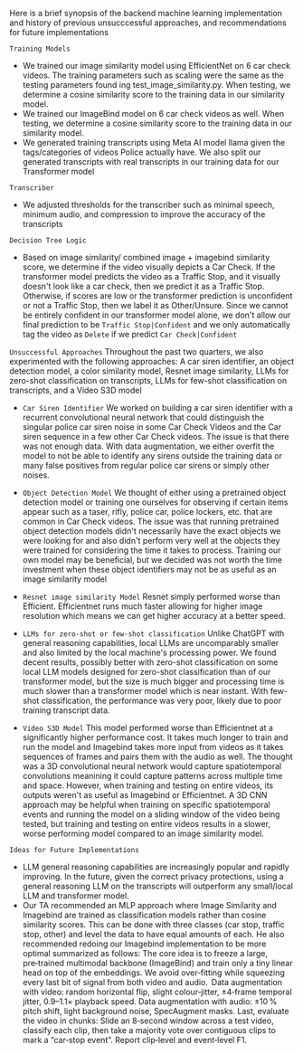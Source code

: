Here is a brief synopsis of the backend machine learning implementation and history of previous unsucccessful approaches, and recommendations for future implementations 


`Training Models`
-	We trained our image similarity model using EfficientNet on 6 car check videos. The training parameters such as scaling were the same as the testing parameters found ing test_image_similarity.py. When testing, we determine a cosine similarity score to the training data in our similarity model.
-	We trained our ImageBind model on 6 car check videos as well. When testing, we determine a cosine similarity score to the training data in our similarity model.
-	We generated training transcripts using Meta AI model llama given the tags/categories of videos Police actually have. We also split our generated transcripts with real transcripts in our training data for our Transformer model

`Transcriber`
-	We adjusted thresholds for the transcriber such as minimal speech, minimum audio, and compression to improve the accuracy of the transcripts


`Decision Tree Logic`
- Based on image similarity/ combined image + imagebind similarity score, we determine if the video visually depicts a Car Check. If the transformer model predicts the video as a Traffic Stop, and it visually doesn't look like a car check, then we predict it as a Traffic Stop. Otherwise, if scores are low or the transformer prediction is unconfident or not a Traffic Stop, then we label it as Other/Unsure. Since we cannot be entirely confident in our transformer model alone, we don't allow our final prediction to be `Traffic Stop|Confident` and we only automatically tag the video as `Delete` if we predict `Car Check|Confident`


`Unsuccessful Approaches`
Throughout the past two quarters, we also experimented with the following approaches: A car siren identifier, an object detection model, a color similarity model, Resnet image similarity, LLMs for zero-shot classification on transcripts, LLMs for few-shot classification on transcripts, and a Video S3D model

-	`Car Siren Identifier`
	We worked on building a car siren identifier with a recurrent convolutional neural network that could distinguish the singular police car siren noise in some Car Check Videos and the Car siren sequence in a few other Car Check videos. The issue is that there was not enough data. With data augmentation, we either overfit the model to not be able to identify any sirens outside the training data or many false positives from regular police car sirens or simply other noises.

-	`Object Detection Model`
	We thought of either using a pretrained object detection model or training one ourselves for observing if certain items appear such as a taser, rifly, police car, police lockers, etc. that are common in Car Check videos. The issue was that running pretrained object detection models didn't necessarily have the exact objects we were looking for and also didn't perform very well at the objects they were trained for considering the time it takes to process. Training our own model may be beneficial, but we decided was not worth the time investment when these object identifiers may not be as useful as an image similarity model

-	`Resnet image similarity Model`
	Resnet simply performed worse than Efficient. Efficientnet runs much faster allowing for higher image resolution which means we can get higher accuracy at a better speed.

-	`LLMs for zero-shot or few-shot classification`
	Unlike ChatGPT with general reasoning capabilities, local LLMs are uncomparably smaller and also limited by the local machine's processing power. We found decent results, possibly better with zero-shot classification on some local LLM models designed for zero-shot classification than of our transformer model, but the size is much bigger and processing time is much slower than a transformer model which is near instant. With few-shot classification, the performance was very poor, likely due to poor training transcript data.

-	`Video S3D Model`
	This model performed worse than Efficientnet at a significantly higher performance cost. It takes much longer to train and run the model and Imagebind takes more input from videos as it takes sequences of frames and pairs them with the audio as well. The thought was a 3D convolutional neural network would capture spatiotemporal convolutions meanining it could capture patterns across multiple time and space. However, when training and testing on entire videos, its outputs weren't as useful as Imagebind or Efficientnet. A 3D CNN approach may be helpful when training on specific spatiotemporal events and running the model on a sliding window of the video being tested, but training and testing on entire videos results in a slower, worse performing model compared to an image similarity model.


`Ideas for Future Implementations`
-	LLM general reasoning capabilities are increasingly popular and rapidly improving. In the future, given the correct privacy protections, using a general reasoning LLM on the transcripts will outperform any small/local LLM and transformer model.
-	Our TA recommended an MLP approach where Image Similarity and Imagebind are trained as classification models rather than cosine similarity scores. This can be done with three classes (car stop, traffic stop, other) and level the data to have equal amounts of each. He also recommended redoing our Imagebind implementation to be more optimal summarized as follows: The core idea is to freeze a large, pre‑trained multimodal backbone (ImageBind) and train only a tiny linear head on top of the embeddings. We avoid over‑fitting while squeezing every last bit of signal from both video and audio.  Data augmentation with video: random horizontal flip, slight colour‑jitter, ±4‑frame temporal jitter, 0.9–1.1× playback speed. Data augmentation with audio: ±10 % pitch shift, light background noise, SpecAugment masks. Last, evaluate the video in chunks: Slide an 8‑second window across a test video, classify each clip, then take a majority vote over contiguous clips to mark a “car‑stop event”. Report clip‑level and event‑level F1.
